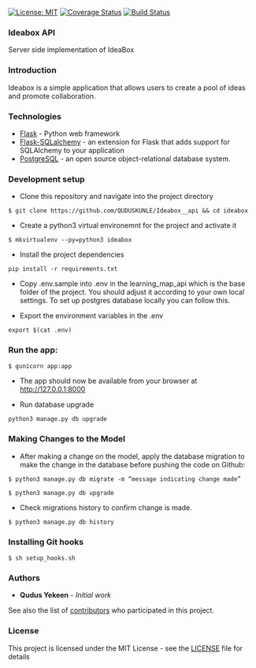 [![License: MIT](https://img.shields.io/badge/License-MIT-brightgreen.svg)](https://choosealicense.com/licenses/mit/)
[![Coverage Status](https://coveralls.io/repos/github/QUDUSKUNLE/Ideabox__api/badge.svg?branch=develop)](https://coveralls.io/github/QUDUSKUNLE/Ideabox__api?branch=develop)
[![Build Status](https://travis-ci.org/QUDUSKUNLE/Ideabox__api.svg?branch=develop)](https://travis-ci.org/QUDUSKUNLE/Ideabox__api)

### Ideabox API

Server side implementation of IdeaBox

### Introduction

Ideabox is a simple application that allows users to create a pool of ideas and promote collaboration.

### Technologies

* [Flask](http://flask.pocoo.org/docs/0.12/quickstart/#a-minimal-application) - Python web framework
* [Flask-SQLalchemy](http://flask-sqlalchemy.pocoo.org/2.3/) - an extension for Flask that adds support for SQLAlchemy to your application
* [PostgreSQL](https://www.postgresql.org/) - an open source object-relational database system.

### Development setup

- Clone this repository and navigate into the project directory
```
$ git clone https://github.com/QUDUSKUNLE/Ideabox__api && cd ideabox
```

- Create a python3 virtual environemnt for the project and activate it
```
$ mkvirtualenv --py=python3 ideabox
```

- Install the project dependencies
```
pip install -r requirements.txt
```
- Copy .env.sample into .env in the learning_map_api which is the base folder of the project. You should adjust it according to your own local settings. To set up postgres database locally you can follow this.

- Export the environment variables in the .env
```
export $(cat .env)
```
### Run the app:
```
$ gunicorn app:app
```
- The app should now be available from your browser at http://127.0.0.1:8000

- Run database upgrade
```
python3 manage.py db upgrade
```

### Making Changes to the Model
- After making a change on the model, apply the database migration to make the change in the database before pushing the code on Github:
```
$ python3 manage.py db migrate -m “message indicating change made”
```
```
$ python3 manage.py db upgrade
```

- Check migrations history to confirm change is made.
```
$ python3 manage.py db history
```

### Installing Git hooks
```
$ sh setup_hooks.sh
```
### Authors

* **Qudus Yekeen** - *Initial work*

See also the list of [contributors](https://github.com/QUDUSKUNLE/Ideabox__api/graphs/contributors) who participated in this project.

### License

This project is licensed under the MIT License - see the [LICENSE](https://github.com/QUDUSKUNLE/Ideabox__api/blob/master/LICENSE) file for details